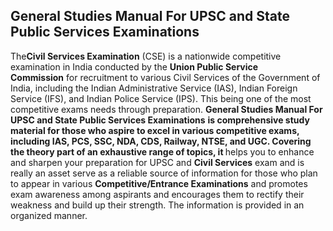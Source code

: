 <h2>General Studies Manual For UPSC and State Public Services Examinations </h2>
<p>The<strong>Civil Services Examination</strong>&nbsp;(CSE) is a nationwide competitive examination in India conducted by the&nbsp;<strong>Union Public Service Commission</strong>&nbsp;for recruitment to various Civil Services of the Government of India, including the Indian Administrative Service (IAS), Indian Foreign Service (IFS), and Indian Police Service (IPS). This being one of the most competitive exams needs through preparation.&nbsp;<strong>General Studies Manual For UPSC and State Public Services Examinations</strong> <strong>is comprehensive study material for those who aspire to excel in various competitive exams, including IAS, PCS, SSC, NDA, CDS, Railway, NTSE, and UGC. Covering the theory part of an exhaustive range of topics, it </strong>helps you to enhance and sharpen your preparation for UPSC and&nbsp;<strong>Civil Services</strong>&nbsp;exam and is really an asset serve as a reliable source of information for those who plan to appear in various&nbsp;<strong>Competitive/Entrance Examinations</strong>&nbsp;and promotes exam awareness among aspirants and encourages them to rectify their weakness and build up their strength. The information is provided in an organized manner.</p>
